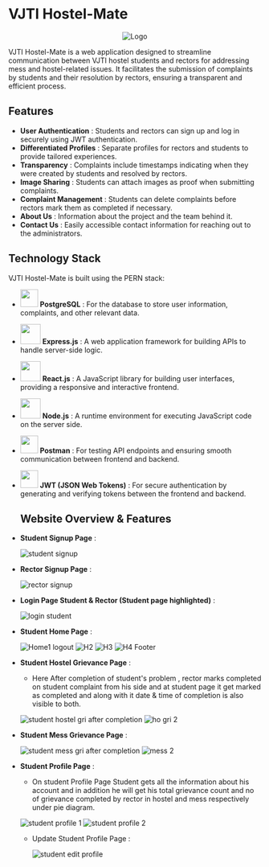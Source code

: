 # VJTI Hostel-Mate



<div align="center">
  <img src="https://github.com/adityamote2205/VJTI-Hostel-Mate/assets/108695859/707c6600-4c5a-4aa8-a2aa-b5f46d3863b9" alt="Logo">
</div>




VJTI Hostel-Mate is a web application designed to streamline communication between VJTI hostel students and rectors for addressing mess and hostel-related issues. It facilitates the submission of complaints by students and their resolution by rectors, ensuring a transparent and efficient process.

## Features

- **User Authentication** : Students and rectors can sign up and log in securely using JWT authentication.
- **Differentiated Profiles** : Separate profiles for rectors and students to provide tailored experiences.
- **Transparency** : Complaints include timestamps indicating when they were created by students and resolved by rectors.
- **Image Sharing** : Students can attach images as proof when submitting complaints.
- **Complaint Management** : Students can delete complaints before rectors mark them as completed if necessary.
- **About Us** : Information about the project and the team behind it.
- **Contact Us** : Easily accessible contact information for reaching out to the administrators.

## Technology Stack

VJTI Hostel-Mate is built using the PERN stack:
- <img src="https://upload.wikimedia.org/wikipedia/commons/thumb/2/29/Postgresql_elephant.svg/640px-Postgresql_elephant.svg.png" width="35">  **PostgreSQL** : For the database to store user information, complaints, and other relevant data.

- <img src="https://www.vectorlogo.zone/logos/expressjs/expressjs-ar21.png" width="40">  **Express.js** : A web application framework for building APIs to handle server-side logic.
- <img src="https://upload.wikimedia.org/wikipedia/commons/thumb/a/a7/React-icon.svg/2300px-React-icon.svg.png" width="40">  **React.js** : A JavaScript library for building user interfaces, providing a responsive and interactive frontend.
- <img src="https://upload.wikimedia.org/wikipedia/commons/thumb/d/d9/Node.js_logo.svg/2560px-Node.js_logo.svg.png" width="40">  **Node.js** : A runtime environment for executing JavaScript code on the server side.
- <img src="https://uxwing.com/wp-content/themes/uxwing/download/brands-and-social-media/postman-icon.png" width="35">  **Postman** : For testing API endpoints and ensuring smooth communication between frontend and backend.
- <img src="https://seeklogo.com/images/J/json-web-tokens-jwt-io-logo-C003DEC47A-seeklogo.com.png" width="35">  **JWT (JSON Web Tokens)** : For secure authentication by generating and verifying tokens between the frontend and backend.

  ## Website Overview & Features
- **Student Signup Page** :
    
  ![student signup](https://github.com/adityamote2205/VJTI-Hostel-Mate/assets/108695859/c1750779-649a-4844-bc47-5b5321b3fe4c)

- **Rector Signup Page** :

  ![rector signup](https://github.com/adityamote2205/VJTI-Hostel-Mate/assets/108695859/2758fa38-b560-49ab-823d-20bf17efe435)

- **Login Page Student & Rector (Student page highlighted)** :

  ![login student](https://github.com/adityamote2205/VJTI-Hostel-Mate/assets/108695859/661ee6a3-4f03-469d-bdc8-95942e203dbf)

- **Student Home Page** :
  
  ![Home1 logout](https://github.com/adityamote2205/VJTI-Hostel-Mate/assets/108695859/e9a3a37b-e588-41c3-aa55-1ef2ecc5f7f5)
  ![H2](https://github.com/adityamote2205/VJTI-Hostel-Mate/assets/108695859/e9d105a1-4beb-47a6-ac75-935d3f523800)
  ![H3](https://github.com/adityamote2205/VJTI-Hostel-Mate/assets/108695859/f64aee20-8f7b-4e35-aaec-380f35f0768d)
  ![H4 Footer](https://github.com/adityamote2205/VJTI-Hostel-Mate/assets/108695859/1609c446-fa00-43a7-a0aa-2f7708527aa4)

- **Student Hostel Grievance Page** :
  - Here After completion of student's problem , rector marks completed on student complaint from his side and at student page it get marked as completed and along 
    with it date & time of completion is also visible to both.

  ![student hostel gri after completion](https://github.com/adityamote2205/VJTI-Hostel-Mate/assets/108695859/e8556362-f1f0-42e0-858d-9db6081396a5)
  ![ho gri 2](https://github.com/adityamote2205/VJTI-Hostel-Mate/assets/108695859/0dc9fe3c-8482-420b-b763-a8999644e21d)

- **Student Mess Grievance Page** :

  ![student mess gri after completion](https://github.com/adityamote2205/VJTI-Hostel-Mate/assets/108695859/4411c4a7-c594-406e-ae86-5dbe4424356d)
  ![mess 2](https://github.com/adityamote2205/VJTI-Hostel-Mate/assets/108695859/ff253421-b24e-4055-ad7f-dac8fcbf82dc)

- **Student Profile Page** :
  - On student Profile Page Student gets all the information about his account and in addition he will get his total grievance count and no of grievance completed by rector in hostel and mess respectively 
    under pie diagram.
   
  ![student profile 1](https://github.com/adityamote2205/VJTI-Hostel-Mate/assets/108695859/a95e98dc-1539-4a98-8534-8a2b2cb2a126)
  ![student profile 2](https://github.com/adityamote2205/VJTI-Hostel-Mate/assets/108695859/5796d38e-c6bb-414b-85a0-fc8f2d846705)

  - Update Student Profile Page :

    ![student edit profile ](https://github.com/adityamote2205/VJTI-Hostel-Mate/assets/108695859/eaeda7d4-1dfc-46b2-99a1-8b85b84dd7bc)

 
    















